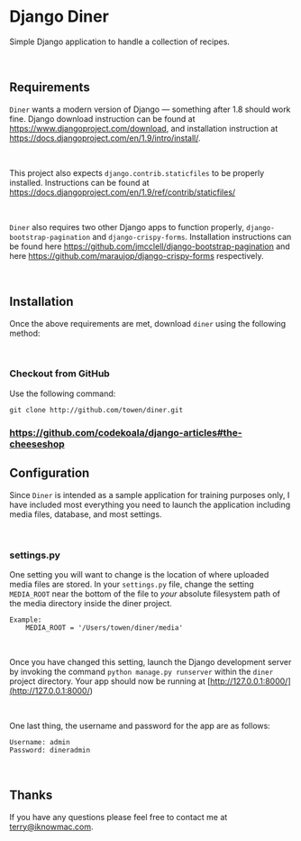 Django Diner
============

Simple Django application to handle a collection of recipes.

 

Requirements
------------

`Diner` wants a modern version of Django — something after 1.8 should work fine.
Django download instruction can be found at
<https://www.djangoproject.com/download>, and installation instruction at
<https://docs.djangoproject.com/en/1.9/intro/install/>.

 

This project also expects `django.contrib.staticfiles` to be properly installed.
Instructions can be found at
<https://docs.djangoproject.com/en/1.9/ref/contrib/staticfiles/>

 

`Diner` also requires two other Django apps to function properly,
`django-bootstrap-pagination` and `django-crispy-forms`. Installation
instructions can be found here
<https://github.com/jmcclell/django-bootstrap-pagination> and here
<https://github.com/maraujop/django-crispy-forms> respectively.

 

Installation
------------

Once the above requirements are met, download `diner` using the following
method:

 

### Checkout from GitHub

Use the following command:

~~~~~~~~~~~~~~~~~~~~~~~~~~~~~~~~~~~~~~~~~~~~~~~~~~~~~~~~~~~~~~~~~~~~~~~~~~~~~~~~
git clone http://github.com/towen/diner.git
~~~~~~~~~~~~~~~~~~~~~~~~~~~~~~~~~~~~~~~~~~~~~~~~~~~~~~~~~~~~~~~~~~~~~~~~~~~~~~~~

### <https://github.com/codekoala/django-articles#the-cheeseshop>

Configuration
-------------

Since `Diner` is intended as a sample application for training purposes only, I
have included most everything you need to launch the application including media
files, database, and most settings.

 

### settings.py

One setting you will want to change is the location of where uploaded media
files are stored. In your `settings.py` file, change the setting `MEDIA_ROOT`
near the bottom of the file to *your* absolute filesystem path of the media
directory inside the diner project.

~~~~~~~~~~~~~~~~~~~~~~~~~~~~~~~~~~~~~~~~~~~~~~~~~~~~~~~~~~~~~~~~~~~~~~~~~~~~~~~~
Example:
    MEDIA_ROOT = '/Users/towen/diner/media'
~~~~~~~~~~~~~~~~~~~~~~~~~~~~~~~~~~~~~~~~~~~~~~~~~~~~~~~~~~~~~~~~~~~~~~~~~~~~~~~~

 

Once you have changed this setting, launch the Django development server by
invoking the command `python manage.py runserver` within the `diner` project
directory. Your app should now be running at
[http://127.0.0.1:8000/](<http://127.0.0.1:8000/>)

 

One last thing, the username and password for the app are as follows:

~~~~~~~~~~~~~~~~~~~~~~~~~~~~~~~~~~~~~~~~~~~~~~~~~~~~~~~~~~~~~~~~~~~~~~~~~~~~~~~~
Username: admin
Password: dineradmin
~~~~~~~~~~~~~~~~~~~~~~~~~~~~~~~~~~~~~~~~~~~~~~~~~~~~~~~~~~~~~~~~~~~~~~~~~~~~~~~~

 

Thanks
------

If you have any questions please feel free to contact me at
[terry\@iknowmac.com](<mailto:terry@iknowmac.com>).
